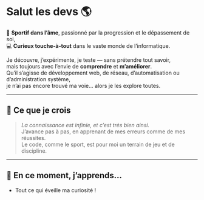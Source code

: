 # Salut les devs 🌎
🏃 **Sportif dans l’âme**, passionné par la progression et le dépassement de soi,  
💻 **Curieux touche-à-tout** dans le vaste monde de l’informatique.  
  
Je découvre, j’expérimente, je teste — sans prétendre tout savoir,  
mais toujours avec l’envie de **comprendre** et **m’améliorer**.  
Qu’il s’agisse de développement web, de réseau, d’automatisation ou d’administration système,  
je n’ai pas encore trouvé ma voie… alors je les explore toutes.

---

## 🌱 Ce que je crois

> *La connaissance est infinie, et c’est très bien ainsi.*  
> J’avance pas à pas, en apprenant de mes erreurs comme de mes réussites.  
> Le code, comme le sport, est pour moi un terrain de jeu et de discipline.

---

## 🔧 En ce moment, j’apprends...

- Tout ce qui éveille ma curiosité !
